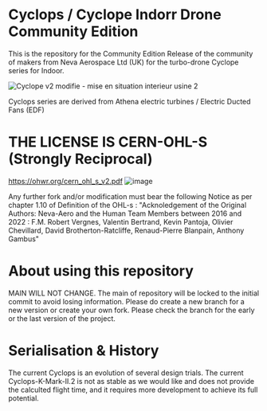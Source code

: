 # Cyclops / Cyclope Indorr Drone Community Edition

This is the repository for the Community Edition Release of the community of makers from Neva Aerospace Ltd (UK) for the turbo-drone Cyclope series for Indoor.

![Cyclope v2 modifie - mise en situation interieur usine 2](https://github.com/Community-Open-Thrust/Cyclops_Community/assets/24481026/9bfa2a1b-d031-4c75-9db3-2163f859ed4a)


Cyclops series are derived from Athena electric turbines / Electric Ducted Fans (EDF) 

# THE LICENSE IS CERN-OHL-S (Strongly Reciprocal) 
https://ohwr.org/cern_ohl_s_v2.pdf
![image](https://github.com/Community-Open-Thrust/Athena-A-2ET-1.64_Community/assets/24481026/4efc25a4-d6e6-4a6f-b13d-405c61bc8796)

Any further fork and/or modification must bear the following Notice as per chapter 1.10 of Definition of the OHL-s :
"Acknoledgement of the Original Authors: Neva-Aero and the Human Team Members between 2016 and 2022 : F.M. Robert Vergnes, Valentin Bertrand, Kevin Pantoja, Olivier Chevillard, David Brotherton-Ratcliffe, Renaud-Pierre Blanpain, Anthony Gambus"

# About using this repository
MAIN WILL NOT CHANGE.
The main of repository will be locked to the initial commit to avoid losing information. 
Please do create a new branch for a new version or create your own fork.
Please check the branch for the early or the last version of the project.


# Serialisation & History
The current Cyclops is an evolution of several design trials.
The current Cyclops-K-Mark-II.2 is not as stable as we would like and does not provide the calculted flight time, and it requires more development to achieve its full potential.
